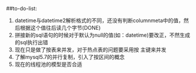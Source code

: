 ##to-do-list:
1. datetime与datetime2解析格式的不同，还没有判断columnmeta中的值，然后根据这个值往后读几个字节(DONE)
2. 拼接新的sql语句的时候对于默认为null的值(如：datetime)要改正，不然生成的sql执行出错
3. 现在只是做了按表来并发，对于热点表的问题要采用按 主键来并发
4. 了解mysql5.7的并行复制，引入了按区间的概念
5. 现在的线程池的模型是否合适
